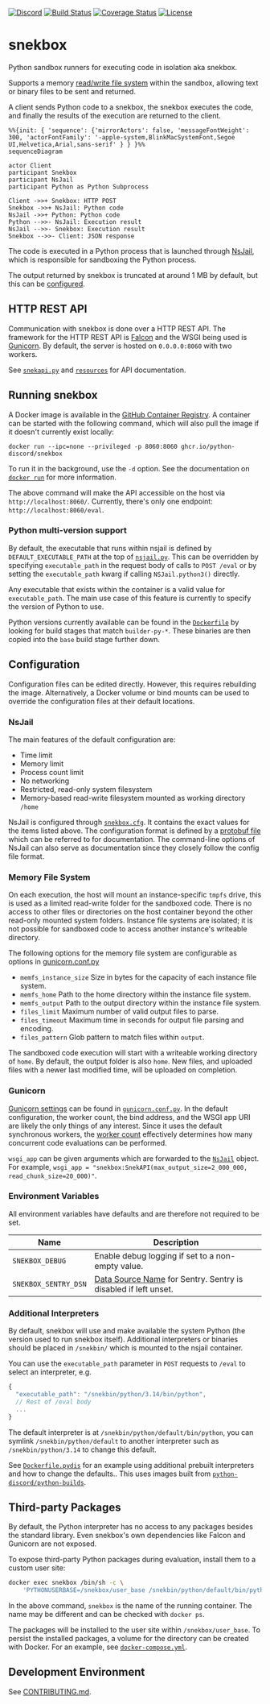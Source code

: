 [![Discord][5]][6]
[![Build Status][1]][2]
[![Coverage Status][3]][4]
[![License](https://img.shields.io/badge/license-MIT-green)](LICENSE)

# snekbox

Python sandbox runners for executing code in isolation aka snekbox.

Supports a memory [read/write file system](#memory-file-system) within the sandbox, allowing text or binary files to be sent and returned.

A client sends Python code to a snekbox, the snekbox executes the code, and finally the results of the execution are returned to the client.

```mermaid
%%{init: { 'sequence': {'mirrorActors': false, 'messageFontWeight': 300, 'actorFontFamily': '-apple-system,BlinkMacSystemFont,Segoe UI,Helvetica,Arial,sans-serif' } } }%%
sequenceDiagram

actor Client
participant Snekbox
participant NsJail
participant Python as Python Subprocess

Client ->>+ Snekbox: HTTP POST
Snekbox ->>+ NsJail: Python code
NsJail ->>+ Python: Python code
Python -->>- NsJail: Execution result
NsJail -->>- Snekbox: Execution result
Snekbox -->>- Client: JSON response
```

The code is executed in a Python process that is launched through [NsJail], which is responsible for sandboxing the Python process.

The output returned by snekbox is truncated at around 1 MB by default, but this can be [configured](#gunicorn).

## HTTP REST API

Communication with snekbox is done over a HTTP REST API. The framework for the HTTP REST API is [Falcon] and the WSGI being used is [Gunicorn]. By default, the server is hosted on `0.0.0.0:8060` with two workers.

See [`snekapi.py`] and [`resources`] for API documentation.

## Running snekbox

A Docker image is available in the [GitHub Container Registry]. A container can be started with the following command, which will also pull the image if it doesn't currently exist locally:

```
docker run --ipc=none --privileged -p 8060:8060 ghcr.io/python-discord/snekbox
```

To run it in the background, use the `-d` option. See the documentation on [`docker run`] for more information.

The above command will make the API accessible on the host via `http://localhost:8060/`. Currently, there's only one endpoint: `http://localhost:8060/eval`.

### Python multi-version support

By default, the executable that runs within nsjail is defined by `DEFAULT_EXECUTABLE_PATH` at the top of [`nsjail.py`]. This can be overridden by specifying `executable_path` in the request body of calls to `POST /eval` or by setting the `executable_path` kwarg if calling `NSJail.python3()` directly.

Any executable that exists within the container is a valid value for `executable_path`. The main use case of this feature is currently to specify the version of Python to use.

Python versions currently available can be found in the [`Dockerfile`] by looking for build stages that match `builder-py-*`. These binaries are then copied into the `base` build stage further down.

## Configuration

Configuration files can be edited directly. However, this requires rebuilding the image. Alternatively, a Docker volume or bind mounts can be used to override the configuration files at their default locations.

### NsJail

The main features of the default configuration are:

* Time limit
* Memory limit
* Process count limit
* No networking
* Restricted, read-only system filesystem
* Memory-based read-write filesystem mounted as working directory `/home`

NsJail is configured through [`snekbox.cfg`]. It contains the exact values for the items listed above. The configuration format is defined by a [protobuf file][7] which can be referred to for documentation. The command-line options of NsJail can also serve as documentation since they closely follow the config file format.

### Memory File System

On each execution, the host will mount an instance-specific `tmpfs` drive, this is used as a limited read-write folder for the sandboxed code. There is no access to other files or directories on the host container beyond the other read-only mounted system folders. Instance file systems are isolated; it is not possible for sandboxed code to access another instance's writeable directory.

The following options for the memory file system are configurable as options in [gunicorn.conf.py](config/gunicorn.conf.py)

* `memfs_instance_size` Size in bytes for the capacity of each instance file system.
* `memfs_home` Path to the home directory within the instance file system.
* `memfs_output` Path to the output directory within the instance file system.
* `files_limit` Maximum number of valid output files to parse.
* `files_timeout` Maximum time in seconds for output file parsing and encoding.
* `files_pattern` Glob pattern to match files within `output`.

The sandboxed code execution will start with a writeable working directory of `home`. By default, the output folder is also `home`. New files, and uploaded files with a newer last modified time, will be uploaded on completion.

### Gunicorn

[Gunicorn settings] can be found in [`gunicorn.conf.py`]. In the default configuration, the worker count, the bind address, and the WSGI app URI are likely the only things of any interest. Since it uses the default synchronous workers, the [worker count] effectively determines how many concurrent code evaluations can be performed.

`wsgi_app` can be given arguments which are forwarded to the [`NsJail`] object. For example, `wsgi_app = "snekbox:SnekAPI(max_output_size=2_000_000, read_chunk_size=20_000)"`.

### Environment Variables

All environment variables have defaults and are therefore not required to be set.

Name | Description
---- | -----------
`SNEKBOX_DEBUG` | Enable debug logging if set to a non-empty value.
`SNEKBOX_SENTRY_DSN` | [Data Source Name] for Sentry. Sentry is disabled if left unset.

### Additional Interpreters

By default, snekbox will use and make available the system Python (the version used to run snekbox itself). Additional interpreters or binaries should be placed in `/snekbin/` which is mounted to the nsjail container.

You can use the `executable_path` parameter in `POST` requests to `/eval` to select an interpreter, e.g.

```js
{
  "executable_path": "/snekbin/python/3.14/bin/python",
  // Rest of /eval body
  ...
}
```

The default interpreter is at `/snekbin/python/default/bin/python`, you can symlink `/snekbin/python/default` to another interpreter such as `/snekbin/python/3.14` to change this default.

See [`Dockerfile.pydis`](Dockerfile.pydis) for an example using additional prebuilt interpreters and how to change the defaults.. This uses images built from [`python-discord/python-builds`](https://github.com/python-discord/python-builds).

## Third-party Packages

By default, the Python interpreter has no access to any packages besides the  standard library. Even snekbox's own dependencies like Falcon and Gunicorn are not exposed.

To expose third-party Python packages during evaluation, install them to a custom user site:

```sh
docker exec snekbox /bin/sh -c \
    'PYTHONUSERBASE=/snekbox/user_base /snekbin/python/default/bin/python -m pip install --user numpy'
```

In the above command, `snekbox` is the name of the running container. The name may be different and can be checked with `docker ps`.

The packages will be installed to the user site within `/snekbox/user_base`. To persist the installed packages, a volume for the directory can be created with Docker. For an example, see [`docker-compose.yml`].

## Development Environment

See [CONTRIBUTING.md](.github/CONTRIBUTING.md).


[1]: https://github.com/python-discord/snekbox/workflows/main/badge.svg?branch=main
[2]: https://github.com/python-discord/snekbox/actions/workflows/main.yaml?query=event%3Apush+branch%3Amain
[3]: https://coveralls.io/repos/github/python-discord/snekbox/badge.svg?branch=main
[4]: https://coveralls.io/github/python-discord/snekbox?branch=main
[5]: https://raw.githubusercontent.com/python-discord/branding/main/logos/badge/badge_github.svg
[6]: https://discord.gg/python
[7]: https://github.com/google/nsjail/blob/master/config.proto
[`gunicorn.conf.py`]: config/gunicorn.conf.py
[`snekbox.cfg`]: config/snekbox.cfg
[`nsjail.py`]: snekbox/nsjail.py
[`snekapi.py`]: snekbox/api/snekapi.py
[`resources`]: snekbox/api/resources
[`docker-compose.yml`]: docker-compose.yml
[`Dockerfile`]: Dockerfile
[`docker run`]: https://docs.docker.com/engine/reference/commandline/run/
[nsjail]: https://github.com/google/nsjail
[falcon]: https://falconframework.org/
[gunicorn]: https://gunicorn.org/
[gunicorn settings]: https://docs.gunicorn.org/en/latest/settings.html
[worker count]: https://docs.gunicorn.org/en/latest/design.html#how-many-workers
[sentry release]: https://docs.sentry.io/platforms/python/configuration/releases/
[data source name]: https://docs.sentry.io/product/sentry-basics/dsn-explainer/
[GitHub Container Registry]: https://github.com/orgs/python-discord/packages/container/package/snekbox
[`NsJail`]: snekbox/nsjail.py
